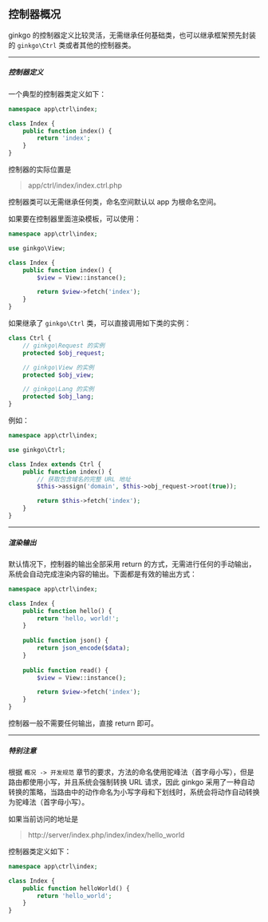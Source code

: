 ## 控制器概况

ginkgo 的控制器定义比较灵活，无需继承任何基础类，也可以继承框架预先封装的 `ginkgo\Ctrl` 类或者其他的控制器类。

----------

##### 控制器定义

一个典型的控制器类定义如下：

``` php
namespace app\ctrl\index;

class Index {
    public function index() {
        return 'index';
    }
}
```

控制器的实际位置是

> app/ctrl/index/index.ctrl.php

控制器类可以无需继承任何类，命名空间默认以 app 为根命名空间。

如果要在控制器里面渲染模板，可以使用：

``` php
namespace app\ctrl\index;

use ginkgo\View;

class Index {
    public function index() {
        $view = View::instance();

        return $view->fetch('index');
    }
}
```

如果继承了 `ginkgo\Ctrl` 类，可以直接调用如下类的实例：
 
``` php
class Ctrl {
    // ginkgo\Request 的实例
    protected $obj_request;

    // ginkgo\View 的实例
    protected $obj_view;

    // ginkgo\Lang 的实例
    protected $obj_lang;
}
```

 例如：

``` php
namespace app\ctrl\index;

use ginkgo\Ctrl;

class Index extends Ctrl {
    public function index() {
        // 获取包含域名的完整 URL 地址
        $this->assign('domain', $this->obj_request->root(true));

        return $this->fetch('index');
    }
}
```

----------

##### 渲染输出

默认情况下，控制器的输出全部采用 return 的方式，无需进行任何的手动输出，系统会自动完成渲染内容的输出。下面都是有效的输出方式：

``` php
namespace app\ctrl\index;

class Index {
    public function hello() {
        return 'hello, world!';
    }
    
    public function json() {
        return json_encode($data);
    }
    
    public function read() {
        $view = View::instance();

        return $view->fetch('index');
    }
}
```

控制器一般不需要任何输出，直接 return 即可。

----------

##### 特别注意

根据 `概况 -> 开发规范` 章节的要求，方法的命名使用驼峰法（首字母小写），但是路由都使用小写，并且系统会强制转换 URL 请求，因此 ginkgo 采用了一种自动转换的策略，当路由中的动作命名为小写字母和下划线时，系统会将动作自动转换为驼峰法（首字母小写）。

如果当前访问的地址是

> http://server/index.php/index/index/hello_world

控制器类定义如下：

``` php
namespace app\ctrl\index;

class Index {
    public function helloWorld() {
        return 'hello_world';
    }
}
```